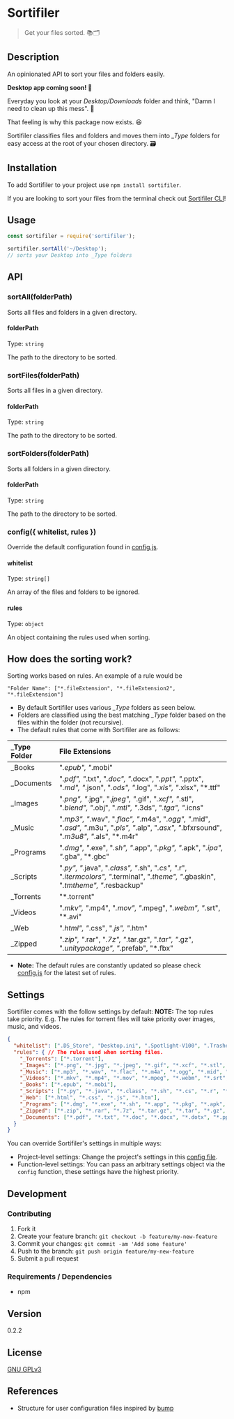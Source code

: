 # Sortifiler

> Get your files sorted. 📚🗂

## Description
An opinionated API to sort your files and folders easily.

**Desktop app coming soon! 🚀**

Everyday you look at your *Desktop/Downloads* folder and think, "Damn I need to clean up this mess". 🤦

That feeling is why this package now exists. 😆

Sortifiler classifies files and folders and moves them into *\_Type* folders for easy access at the root of your chosen directory. 🗃

## Installation

To add Sortifiler to your project use `npm install sortifiler`.

If you are looking to sort your files from the terminal check out [Sortifiler CLI](https://github.com/yougotwill/sortifiler-cli)!

## Usage

```js
const sortifiler = require('sortifiler');

sortifiler.sortAll('~/Desktop');
// sorts your Desktop into _Type folders
```

## API

### sortAll(folderPath)

Sorts all files and folders in a given directory.

#### folderPath

Type: `string`

The path to the directory to be sorted.

### sortFiles(folderPath)

Sorts all files in a given directory.

#### folderPath

Type: `string`

The path to the directory to be sorted.

### sortFolders(folderPath)

Sorts all folders in a given directory.

#### folderPath

Type: `string`

The path to the directory to be sorted.

### config({ whitelist, rules })

Override the default configuration found in [config.js](src/config.js).

#### whitelist

Type: `string[]`

An array of the files and folders  to be ignored.

#### rules

Type: `object`

An object containing the rules used when sorting.

## How does the sorting work?

Sorting works based on rules. An example of a rule would be
```
"Folder Name": ["*.fileExtension", "*.fileExtension2", "*.fileExtension"]
```
- By default Sortifiler uses various *_Type* folders as seen below.
- Folders are classified using the best matching *_Type* folder based on the files within the folder (not recursive).
- The default rules that come with Sortifiler are as follows:

| _Type Folder | File Extensions                           |
| :------------- | :--------------------------------------- |
| _Books         | "*.epub", "*.mobi"                         |
| _Documents     | "*.pdf", "*.txt", "*.doc", "*.docx", "*.ppt", "*.pptx", "*.md", "*.json", "*.ods", "*.log", "*.xls", "*.xlsx", "*.ttf" |
| _Images        | "*.png", "*.jpg", "*.jpeg", "*.gif", "*.xcf", "*.stl", "*.blend", "*.obj", "*.mtl", "*.3ds", "*.tga", "*.icns" |
| _Music         | "*.mp3", "*.wav", "*.flac", "*.m4a", "*.ogg", "*.mid", "*.asd", "*.m3u", "*.pls", "*.alp", "*.asx", "*.bfxrsound", "*.m3u8", "*.als", "*.m4r" |
| _Programs      | "*.dmg", "*.exe", "*.sh", "*.app", "*.pkg", "*.apk", "*.ipa", "*.gba", "*.gbc" |
| _Scripts       | "*.py", "*.java", "*.class", "*.sh", "*.cs", "*.r", "*.itermcolors", "*.terminal", "*.theme", "*.gbaskin", "*.tmtheme", "*.resbackup" |
| _Torrents      | "*.torrent"                               |
| _Videos        | "*.mkv", "*.mp4", "*.mov", "*.mpeg", "*.webm", "*.srt", "*.avi" |
| _Web           | "*.html", "*.css", "*.js", "*.htm"           |
| _Zipped        | "*.zip", "*.rar", "*.7z", "*.tar.gz", "*.tar", "*.gz", "*.unitypackage", "*.prefab", "*.fbx" |

- **Note:** The default rules are constantly updated so please check [config.js](src/config.js) for the latest set of rules.

## Settings

Sortifiler comes with the follow settings by default:
**NOTE:** The top rules take priority. E.g. The rules for torrent files will take priority over images, music, and videos.

```json
{
  "whitelist": [".DS_Store", "Desktop.ini", ".Spotlight-V100", ".Trashes"], // Files / Folders to ignore when sorting
  "rules": { // The rules used when sorting files.
    "_Torrents": ["*.torrent"],
    "_Images": ["*.png", "*.jpg", "*.jpeg", "*.gif", "*.xcf", "*.stl", "*.blend", "*.obj", "*.mtl", "*.3ds", "*.tga", "*.icns", "*.piskel", "*.heif", "*.svg"],
    "_Music": ["*.mp3", "*.wav", "*.flac", "*.m4a", "*.ogg", "*.mid", "*.asd", "*.m3u", "*.pls", "*.alp", "*.asx", "*.bfxrsound", "*.m3u8", "*.als", "*.m4r", "*.opus"],
    "_Videos": ["*.mkv", "*.mp4", "*.mov", "*.mpeg", "*.webm", "*.srt", "*.avi"],
    "_Books": ["*.epub", "*.mobi"],
    "_Scripts": ["*.py", "*.java", "*.class", "*.sh", "*.cs", "*.r", "*.itermcolors", "*.terminal", "*.theme", "*.gbaskin", "*.deltaskin", "*.tmtheme", "*.resbackup", "*.xccolortheme", "*.js", "*.cottheme"],
    "_Web": ["*.html", "*.css", "*.js", "*.htm"],
    "_Programs": ["*.dmg", "*.exe", "*.sh", "*.app", "*.pkg", "*.apk", "*.ipa", "*.gba", "*.gbc", "*.iso", "*.jar", "*.z64"],
    "_Zipped": ["*.zip", "*.rar", "*.7z", "*.tar.gz", "*.tar", "*.gz", "*.unitypackage", "*.prefab", "*.fbx"],
    "_Documents": ["*.pdf", "*.txt", "*.doc", "*.docx", "*.dotx", "*.ppt", "*.pptx", "*.md", "*.json", "*.ods", "*.log", "*.xls", "*.xlsx", "*.ttf"]
  }
}
```

You can override Sortifiler's settings in multiple ways:
  - Project-level settings: Change the project's settings in this [config file](src/config.js).
  - Function-level settings: You can pass an arbitrary settings object via the `config` function, these settings have the highest priority.

## Development

### Contributing

1. Fork it
2. Create your feature branch: `git checkout -b feature/my-new-feature`
3. Commit your changes: `git commit -am 'Add some feature'`
4. Push to the branch: `git push origin feature/my-new-feature`
5. Submit a pull request

### Requirements / Dependencies

- npm

## Version

0.2.2

## License

[GNU GPLv3](LICENSE)

## References

- Structure for user configuration files inspired by [bump](https://github.com/fabiospampinato/bump)
